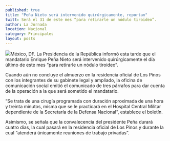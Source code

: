 ```yaml
---
published: true
title: "Peña Nieto será intervenido quirúrgicamente, reportan"
twitt: Será el 31 de este mes “para retirarle un nódulo tiroideo”.
author: La Jornada
location: Nacional
category: Principales
layout: posts
---
```


![](http://i.imgur.com/4qGsTLnm.jpg)México, DF. La Presidencia de la República informó esta tarde que el mandatario Enrique Peña Nieto será intervenido quirúrgicamente el día último de este mes “para retirarle un nódulo tiroideo”.

Cuando aún no concluye el almuerzo en la residencia oficial de Los Pinos con los integrantes de su gabinete legal y ampliado, la oficina de comunicación social emitió el comunicado de tres párrafos para dar cuenta de la operación a la que será sometido el mandatario.

“Se trata de una cirugía programada con duración aproximada de una hora y treinta minutos, misma que se le practicará en el Hospital Central Militar dependiente de la Secretaría de la Defensa Nacional”, establece el boletín.

Asimismo, se señala que la convalecencia del presidente Peña durará cuatro días, la cual pasará en la residencia oficial de Los Pinos y durante la cual “atenderá únicamente reuniones de trabajo privadas”.
